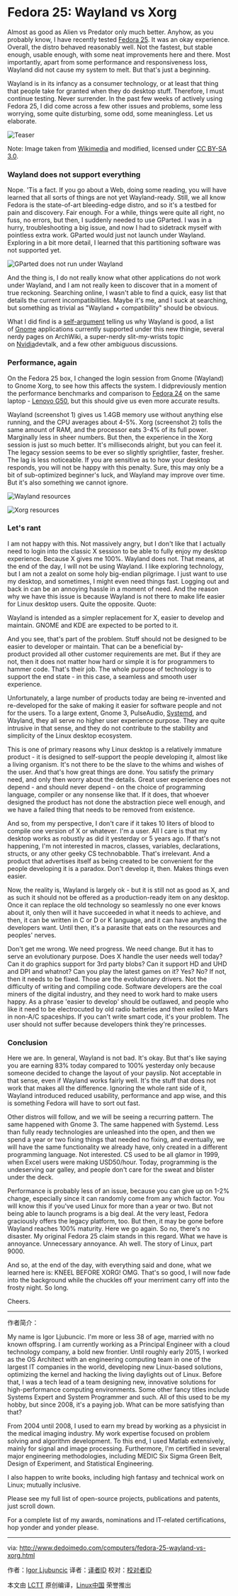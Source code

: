 # Fedora 25: Wayland vs Xorg

Almost as good as Alien vs Predator only much better. Anyhow, as you probably know, I have recently tested [Fedora 25][1]. It was an okay experience. Overall, the distro behaved reasonably well. Not the fastest, but stable enough, usable enough, with some neat improvements here and there. Most importantly, apart from some performance and responsiveness loss, Wayland did not cause my system to melt. But that's just a beginning.

Wayland is in its infancy as a consumer technology, or at least that thing that people take for granted when they do desktop stuff. Therefore, I must continue testing. Never surrender. In the past few weeks of actively using Fedora 25, I did come across a few other issues and problems, some less worrying, some quite disturbing, some odd, some meaningless. Let us elaborate.

 ![Teaser](http://www.dedoimedo.com/images/computers-years/2016-2/fedora-wayland-xorg-teaser.jpg) 

Note: Image taken from [Wikimedia][2] and modified, licensed under [CC BY-SA 3.0][3].

### Wayland does not support everything

Nope. 'Tis a fact. If you go about a Web, doing some reading, you will have learned that all sorts of things are not yet Wayland-ready. Still, we all know Fedora is the state-of-art bleeding-edge distro, and so it's a testbed for pain and discovery. Fair enough. For a while, things were quite all right, no fuss, no errors, but then, I suddenly needed to use GParted. I was in a hurry, troubleshooting a big issue, and now I had to sidetrack myself with pointless extra work. GParted would just not launch under Wayland. Exploring in a bit more detail, I learned that this partitioning software was not supported yet.

 ![GParted does not run under Wayland](http://www.dedoimedo.com/images/computers-years/2016-2/fedora-wayland-xorg-gparted.jpg) 

And the thing is, I do not really know what other applications do not work under Wayland, and I am not really keen to discover that in a moment of true reckoning. Searching online, I wasn't able to find a quick, easy list that details the current incompatibilities. Maybe it's me, and I suck at searching, but something as trivial as "Wayland + compatibility" should be obvious.

What I did find is a [self-argument][4] telling us why Wayland is good, a list of [Gnome][5] applications currently supported under this new thingie, several nerdy pages on ArchWiki, a super-nerdy slit-my-wrists topic on [Nvidia][6]devtalk, and a few other ambiguous discussions.

### Performance, again

On the Fedora 25 box, I changed the login session from Gnome (Wayland) to Gnome Xorg, to see how this affects the system. I didpreviously mention the performance benchmarks and comparison to [Fedora 24][7] on the same laptop - [Lenovo G50][8], but this should give us even more accurate results.

Wayland (screenshot 1) gives us 1.4GB memory use without anything else running, and the CPU averages about 4-5%. Xorg (screenshot 2) tolls the same amount of RAM, and the processor eats 3-4% of its full power. Marginally less in sheer numbers. But then, the experience in the Xorg session is just so much better. It's milliseconds alright, but you can feel it. The legacy session seems to be ever so slightly sprightlier, faster, fresher. The lag is less noticeable. If you are sensitive as to how your desktop responds, you will not be happy with this penalty. Sure, this may only be a bit of sub-optimized beginner's luck, and Wayland may improve over time. But it's also something we cannot ignore.

 ![Wayland resources](http://www.dedoimedo.com/images/computers-years/2016-2/fedora-wayland-xorg-resources-wayland.jpg) 

 ![Xorg resources](http://www.dedoimedo.com/images/computers-years/2016-2/fedora-wayland-xorg-resources-xorg.jpg) 

### Let's rant

I am not happy with this. Not massively angry, but I don't like that I actually need to login into the classic X session to be able to fully enjoy my desktop experience. Because X gives me 100%. Wayland does not. That means, at the end of the day, I will not be using Wayland. I like exploring technology, but I am not a zealot on some holy big-endian pilgrimage. I just want to use my desktop, and sometimes, I might even need things fast. Logging out and back in can be an annoying hassle in a moment of need. And the reason why we have this issue is because Wayland is not there to make life easier for Linux desktop users. Quite the opposite. Quote:

Wayland is intended as a simpler replacement for X, easier to develop and maintain. GNOME and KDE are expected to be ported to it.

And you see, that's part of the problem. Stuff should not be designed to be easier to developer or maintain. That can be a beneficial by-product provided all other customer requirements are met. But if they are not, then it does not matter how hard or simple it is for programmers to hammer code. That's their job. The whole purpose of technology is to support the end state - in this case, a seamless and smooth user experience.

Unfortunately, a large number of products today are being re-invented and re-developed for the sake of making it easier for software people and not for the users. To a large extent, Gnome 3, PulseAudio, [Systemd][9], and Wayland, they all serve no higher user experience purpose. They are quite intrusive in that sense, and they do not contribute to the stability and simplicity of the Linux desktop ecosystem.

This is one of primary reasons why Linux desktop is a relatively immature product - it is designed to self-support the people developing it, almost like a living organism. It's not there to be the slave to the whims and wishes of the user. And that's how great things are done. You satisfy the primary need, and only then worry about the details. Great user experience does not depend - and should never depend - on the choice of programming language, compiler or any nonsense like that. If it does, that whoever designed the product has not done the abstraction piece well enough, and we have a failed thing that needs to be removed from existence.

And so, from my perspective, I don't care if it takes 10 liters of blood to compile one version of X or whatever. I'm a user. All I care is that my desktop works as robustly as did it yesterday or 5 years ago. If that's not happening, I'm not interested in macros, classes, variables, declarations, structs, or any other geeky CS technobabble. That's irrelevant. And a product that advertises itself as being created to be convenient for the people developing it is a paradox. Don't develop it, then. Makes things even easier.

Now, the reality is, Wayland is largely ok - but it is still not as good as X, and as such it should not be offered as a production-ready item on any desktop. Once it can replace the old technology so seamlessly no one ever knows about it, only then will it have succeeded in what it needs to achieve, and then, it can be written in C or D or K language, and it can have anything the developers want. Until then, it's a parasite that eats on the resources and peoples' nerves.

Don't get me wrong. We need progress. We need change. But it has to serve an evolutionary purpose. Does X handle the user needs well today? Can it do graphics support for 3rd party blobs? Can it support HD and UHD and DPI and whatnot? Can you play the latest games on it? Yes? No? If not, then it needs to be fixed. Those are the evolutionary drivers. Not the difficulty of writing and compiling code. Software developers are the coal miners of the digital industry, and they need to work hard to make users happy. As a phrase 'easier to develop' should be outlawed, and people who like it need to be electrocuted by old radio batteries and then exiled to Mars in non-A/C spaceships. If you can't write smart code, it's your problem. The user should not suffer because developers think they're princesses.

### Conclusion

Here we are. In general, Wayland is not bad. It's okay. But that's like saying you are earning 83% today compared to 100% yesterday only because someone decided to change the layout of your payslip. Not acceptable in that sense, even if Wayland works fairly well. It's the stuff that does not work that makes all the difference. Ignoring the whole rant side of it, Wayland introduced reduced usability, performance and app wise, and this is something Fedora will have to sort out fast.

Other distros will follow, and we will be seeing a recurring pattern. The same happened with Gnome 3\. The same happened with Systemd. Less than fully ready technologies are unleashed into the open, and then we spend a year or two fixing things that needed no fixing, and eventually, we will have the same functionality we already have, only created in a different programming language. Not interested. CS used to be all glamor in 1999, when Excel users were making USD50/hour. Today, programming is the undeserving oar galley, and people don't care for the sweat and blister under the deck.

Performance is probably less of an issue, because you can give up on 1-2% change, especially since it can randomly come from any which factor. You will know this if you've used Linux for more than a year or two. But not being able to launch programs is a big deal. At the very least, Fedora graciously offers the legacy platform, too. But then, it may be gone before Wayland reaches 100% maturity. Here we go again. So no, there's no disaster. My original Fedora 25 claim stands in this regard. What we have is annoyance. Unnecessary annoyance. Ah well. The story of Linux, part 9000.

And so, at the end of the day, with everything said and done, what we learned here is: KNEEL BEFORE XORG! OMG. That's so good, I will now fade into the background while the chuckles off your merriment carry off into the frosty night. So long.

Cheers.

--------------------------------------------------------------------------------



作者简介：

My name is Igor Ljubuncic. I'm more or less 38 of age, married with no known offspring. I am currently working as a Principal Engineer with a cloud technology company, a bold new frontier. Until roughly early 2015, I worked as the OS Architect with an engineering computing team in one of the largest IT companies in the world, developing new Linux-based solutions, optimizing the kernel and hacking the living daylights out of Linux. Before that, I was a tech lead of a team designing new, innovative solutions for high-performance computing environments. Some other fancy titles include Systems Expert and System Programmer and such. All of this used to be my hobby, but since 2008, it's a paying job. What can be more satisfying than that?

From 2004 until 2008, I used to earn my bread by working as a physicist in the medical imaging industry. My work expertise focused on problem solving and algorithm development. To this end, I used Matlab extensively, mainly for signal and image processing. Furthermore, I'm certified in several major engineering methodologies, including MEDIC Six Sigma Green Belt, Design of Experiment, and Statistical Engineering.

I also happen to write books, including high fantasy and technical work on Linux; mutually inclusive.

Please see my full list of open-source projects, publications and patents, just scroll down.

For a complete list of my awards, nominations and IT-related certifications, hop yonder and yonder please.


-------------


via: http://www.dedoimedo.com/computers/fedora-25-wayland-vs-xorg.html

作者：[Igor Ljubuncic][a]
译者：[译者ID](https://github.com/译者ID)
校对：[校对者ID](https://github.com/校对者ID)

本文由 [LCTT](https://github.com/LCTT/TranslateProject) 原创编译，[Linux中国](https://linux.cn/) 荣誉推出

[a]:http://www.dedoimedo.com/faq.html

[1]:http://www.dedoimedo.com/computers/fedora-25-gnome.html
[2]:https://commons.wikimedia.org/wiki/File:DragonCon-AlienVsPredator.jpg
[3]:https://creativecommons.org/licenses/by-sa/3.0/deed.en
[4]:https://wayland.freedesktop.org/faq.html
[5]:https://wiki.gnome.org/Initiatives/Wayland/Applications
[6]:https://devtalk.nvidia.com/default/topic/925605/linux/nvidia-364-12-release-vulkan-glvnd-drm-kms-and-eglstreams/
[7]:http://www.dedoimedo.com/computers/fedora-24-gnome.html
[8]:http://www.dedoimedo.com/computers/lenovo-g50-distros-second-round.html
[9]:http://www.ocsmag.com/2016/10/19/systemd-progress-through-complexity/
